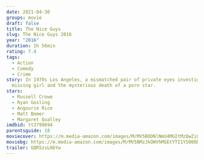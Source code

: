 ```yaml
---
date: 2021-04-30
groups: movie
draft: false
title: The Nice Guys
slug: The Nice Guys 2016
year: "2016"
duration: 1h 56min
rating: 7.4
tags:
  - Action
  - Comedy
  - Crime
story: In 1970s Los Angeles, a mismatched pair of private eyes investigate a
  missing girl and the mysterious death of a porn star.
stars:
  - Russell Crowe
  - Ryan Gosling
  - Angourie Rice
  - Matt Bomer
  - Margaret Qualley
imdbid: tt3799694
parentsguide: 18
moviecover: https://m.media-amazon.com/images/M/MV5BODNlNmU4MGItMzQwZi00NGQyLWEyZWItYjFkNmI0NWI4NjBhXkEyXkFqcGdeQXVyODE5NzE3OTE@._V1_FMjpg_UX1012_.jpg
moviebg: https://m.media-amazon.com/images/M/MV5BMzJkOWVhMGEtYTI1YS00ODUwLWJhYTktZDczYWViMDIyYWJkXkEyXkFqcGdeQXVyODU4NjY3NDA@._V1_FMjpg_UX1080_.jpg
trailer: GQR5zsLHbYw
---
```

